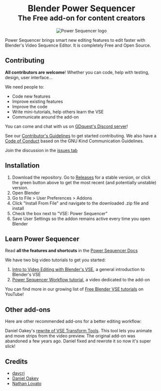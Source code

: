 <h1 align="center">
    Blender Power Sequencer</br>
    <small>The Free add-on for content creators</small>
</h1>

<p align='center'>
    <img src="https://i.imgur.com/LbxKduw.png" alt="Power Sequencer logo" />
</p>

Power Sequencer brings smart new editing features to edit faster with Blender's Video Sequence Editor. It is completely Free and Open Source.

Contributing
------------

**All contributors are welcome**! Whether you can code, help with testing, design, user interface... 

We need people to:

- Code new features
- Improve existing features
- Improve the code
- Write mini-tutorials, help others learn the VSE
- Communicate around the add-on

You can come and chat with us on [GDquest's Discord server](https://discordapp.com/invite/KVaCsSP)!

See our [Contributor's Guidelines](http://gdquest.com/open-source/contributing-guidelines/) to get started contributing. We also have a [Code of Conduct](http://gdquest.com/open-source/code-of-conduct/) based on the GNU Kind Communication Guidelines.

Join the discussion in the [issues tab](https://github.com/GDquest/Blender-power-sequencer/issues)

Installation
------------

1.  Download the repository. Go to [Releases](https://github.com/GDquest/Blender-power-sequencer/releases) for a stable version, or click the green button above to get the most recent (and potentially unstable) version.
2.  Open Blender
3.  Go to File > User Preferences > Addons
4.  Click "Install From File" and navigate to the downloaded .zip file and install
5.  Check the box next to "VSE: Power Sequencer"
6.  Save User Settings so the addon remains active every time you open
    Blender

Learn Power Sequencer
---------------------

Read **all the features and shortcuts** in the [Power Sequencer Docs](http://gdquest.com/blender/power-sequencer/docs/)

We have two big video tutorials to get you started:

1. [Intro to Video Editing with Blender's VSE](https://www.youtube.com/watch?v=Zcj4onvP06w), a general introduction to Blender's VSE
1. [Power Sequencer Workflow tutorial](https://www.youtube.com/watch?v=xZoZaSsuhXw), a video dedicated to the add-on

You can find more in our growing list of [Free Blender VSE tutorials](https://www.youtube.com/playlist?list=PLhqJJNjsQ7KFjp88Cu57Zb9_wFt7nlkEI) on YouTube!

Other add-ons
-------------

Here are other recommended add-ons for a better editing workflow:

Daniel Oakey's [rewrite of VSE Transform Tools](https://github.com/doakey3/VSE_Transform_Tools). This tool lets you animate and move strips from the video preview. The original add-on was abandoned a few years ago. Daniel fixed and rewrote it so now it's super slick!

Credits
-------

-   [davcri](https://github.com/davcri)
-   [Daniel Oakey](https://github.com/doakey3)
-   [Nathan Lovato](https://twitter.com/NathanGDquest)

